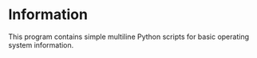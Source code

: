 # Information
This program contains simple multiline Python scripts for basic operating system information.
